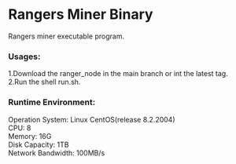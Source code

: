 # Rangers Miner Binary

Rangers miner executable program.

### Usages:

1.Download the ranger_node in the main branch or int the latest tag.  
2.Run the shell run.sh.

### Runtime Environment:

Operation System:  Linux CentOS(release 8.2.2004)  
CPU: 8   
Memory:  16G   
Disk Capacity: 1TB   
Network Bandwidth: 100MB/s
